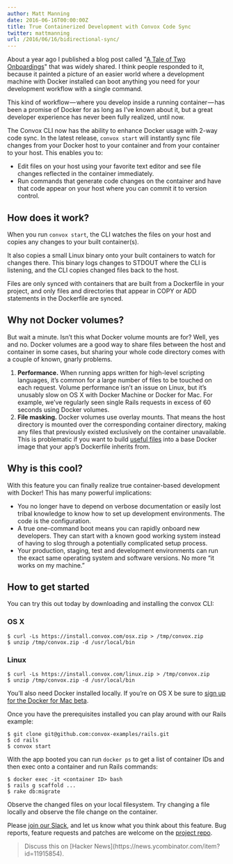 ```yaml
---
author: Matt Manning
date: 2016-06-16T00:00:00Z
title: True Containerized Development with Convox Code Sync
twitter: mattmanning
url: /2016/06/16/bidirectional-sync/
---
```


About a year ago I published a blog post called "[A Tale of Two Onboardings](https://convox.com/blog/a-tale-of-two-onboardings/)" that was widely shared. I think people responded to it, because it painted a picture of an easier world where a development machine with Docker installed can boot anything you need for your development workflow with a single command.

This kind of workflow — where you develop inside a running container — has been a promise of Docker for as long as I’ve known about it, but a great developer experience has never been fully realized, until now.

The Convox CLI now has the ability to enhance Docker usage with 2-way code sync. In the latest release, `convox start` will instantly sync file changes from your Docker host to your container and from your container to your host. This enables you to:

- Edit files on your host using your favorite text editor and see file changes reflected in the container immediately.
- Run commands that generate code changes on the container and have that code appear on your host where you can commit it to version control.

<!--more-->

## How does it work?

When you run `convox start`, the CLI watches the files on your host and copies any changes to your built container(s).

It also copies a small Linux binary onto your built containers to watch for changes there. This binary logs changes to STDOUT where the CLI is listening, and the CLI copies changed files back to the host.

Files are only synced with containers that are built from a Dockerfile in your project, and only files and directories that appear in COPY or ADD statements in the Dockerfile are synced.

## Why not Docker volumes?

But wait a minute. Isn’t this what Docker volume mounts are for? Well, yes and no. Docker volumes are a good way to share files between the host and container in some cases, but sharing your whole code directory comes with a couple of known, gnarly problems.

1. **Performance.** When running apps written for high-level scripting languages, it’s common for a large number of files to be touched on each request. Volume performance isn’t an issue on Linux, but it’s unusably slow on OS X with Docker Machine or Docker for Mac. For example, we’ve regularly seen single Rails requests in excess of 60 seconds using Docker volumes.
2. **File masking.** Docker volumes use overlay mounts. That means the host directory is mounted over the corresponding container directory, making any files that previously existed exclusively on the container unavailable. This is problematic if you want to build [useful files](https://github.com/convox/rails/blob/80343c751c87be20b1f15c7293d386ceb6824e40/Dockerfile#L8-L9) into a base Docker image that your app’s Dockerfile inherits from.

## Why is this cool?

With this feature you can finally realize true container-based development with Docker! This has many powerful implications:

- You no longer have to depend on verbose documentation or easily lost tribal knowledge to know how to set up development environments. The code is the configuration.
- A true one-command boot means you can rapidly onboard new developers. They can start with a known good working system instead of having to slog through a potentially complicated setup process.
- Your production, staging, test and development environments can run the exact same operating system and software versions. No more “it works on my machine.”

## How to get started

You can try this out today by downloading and installing the convox CLI:

### OS X

```
$ curl -Ls https://install.convox.com/osx.zip > /tmp/convox.zip
$ unzip /tmp/convox.zip -d /usr/local/bin
```

### Linux

```
$ curl -Ls https://install.convox.com/linux.zip > /tmp/convox.zip
$ unzip /tmp/convox.zip -d /usr/local/bin
```

You’ll also need Docker installed locally. If you’re on OS X be sure to [sign up for the Docker for Mac beta](https://beta.docker.com/).

Once you have the prerequisites installed you can play around with our Rails example:

```
$ git clone git@github.com:convox-examples/rails.git
$ cd rails
$ convox start
```

With the app booted you can run `docker ps` to get a list of container IDs and then exec onto a container and run Rails commands:

```
$ docker exec -it <container ID> bash
$ rails g scaffold ...
$ rake db:migrate
```

Observe the changed files on your local filesystem. Try changing a file locally and observe the file change on the container.

Please [join our Slack](https://invite.convox.com), and let us know what you think about this feature. Bug reports, feature requests and patches are welcome on the [project repo](https://github.com/convox/rack).

<blockquote markdown="1">
  Discuss this on [Hacker News](https://news.ycombinator.com/item?id=11915854).
</blockquote>
